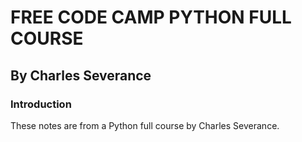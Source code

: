 
# FREE CODE CAMP PYTHON FULL COURSE 
## By Charles Severance 

### Introduction
These notes are from a Python full course by Charles Severance.
